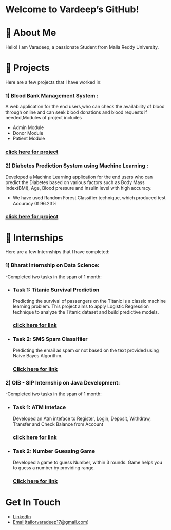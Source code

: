 # Welcome to Vardeep’s GitHub!

# 👋 About Me
Hello! I am Varadeep, a passionate Student from Malla Reddy University.



# 🚀 Projects
Here are a few projects that I have worked in:




### 1) Blood Bank Management System : 
A web application for the end users,who can check the availability of blood through online and can seek blood donations and blood requests if needed,Modules of project includes
- Admin Module
- Donor Module
- Patient Module

### [click here for project](https://github.com/varadeep09/Blood-Bank-Management-System/tree/main)


### 2) Diabetes Prediction System using Machine Learning  : 
Developed a Machine Learning application for the end users who can predict the Diabetes based on various factors such as Body Mass Index(BMI), Age, Blood pressure and Insulin level with high accuracy.
- We have used Random Forest Classifier technique, which produced test Accuracy 0f 96.23%

### [click here for project](https://github.com/varadeep09/Blood-Bank-Management-System/tree/main)


# 🚀 Internships
Here are a few Internships that I have completed: 

### 1) Bharat Internship on Data Science:
-Completed two tasks in the span of 1 month:
- ### Task 1: Titanic Survival Prediction
  Predicting the survival of passengers on the Titanic is a classic machine learning problem. This project aims to apply Logistic Regression technique to analyze the Titanic dataset and build predictive models.
  ### [click here for link](https://github.com/varadeep09/Titanic_survival_Prediction)
- ### Task 2: SMS Spam Classifiier
  Predicting the email as spam or not based on the text provided using Naive Bayes Algorithm.
  ### [Click here for link](https://github.com/varadeep09/Sms_Spam_Classifier)

### 2) OIB - SIP Internship on Java Development:
-Completed two tasks in the span of 1 month:
- ### Task 1: ATM Inteface
  Developed an Atm inteface to Register, Login, Deposit, Withdraw, Transfer and Check Balance from Account
  ### [click here for link](https://github.com/varadeep09/OIB-SIP/blob/main/AtmInterface.java)
- ### Task 2: Number Guessing Game 
  Developed a game to guess Number, within 3 rounds. Game helps you to guess a number by providing range.
  ### [Click here for link](https://github.com/varadeep09/OIB-SIP/blob/main/Task2.java)

# Get In Touch
- [LinkedIn](https://www.linkedin.com/in/varadeep)
- [Email](https://mail.google.com/mail/u/0/#inbox?compose=CllgCJNsMWffpFsKRKkkGcDFbQxKFcTZWFbzxZxQLxfmzsCZRJhdRdHsXxZrzsjnlMNDnSnbtDq)(tailorvaradeep17@gmail.com)



